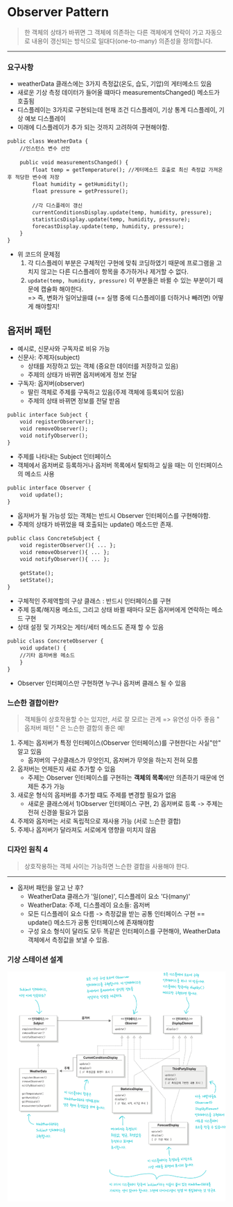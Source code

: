 # Observer Pattern
> 한 객체의 상태가 바뀌면 그 객체에 의존하는 다른 객체에게 연락이 가고 자동으로 내용이 갱신되는 방식으로 일대다(one-to-many) 의존성을 정의합니다.
---
### 요구사항
- weatherData 클래스에는 3가지 측정값(온도, 습도, 기압)의 게터메소드 있음
- 새로운 기상 측정 데이터가 들어올 떄마다 measurementsChanged() 메소드가 호출됨
- 디스플레이는 3가지로 구현되는데 현재 조건 디스플레이, 기상 통계 디스플레이, 기상 예보 디스플레이
- 미래에 디스플레이가 추가 되는 것까지 고려하여 구현해야함.

```
public class WeatherData {
    //인스턴스 변수 선언

    public void measurementsChanged() {
        float temp = getTemperature(); //게터메소드 호출로 최신 측정값 가져온 후 적당한 변수에 저장
        float humidity = getHumidity();
        float pressure = getPressure();

        //각 디스플레이 갱신
        currentConditionsDisplay.update(temp, humidity, pressure);
        statisticsDisplay.update(temp, humidity, pressure);
        forecastDisplay.update(temp, humidity, pressure);
    }
}
```
* 위 코드의 문제점 
  1) 각 디스플레이 부분은 구체적인 구현에 맞춰 코딩하였기 때문에 프로그램을 고치지 않고는 다른 디스플레이 항목을 추가하거나 제거할 수 없다.
  2) `update(temp, humidity, pressure)` 이 부분들은 바뀔 수 있는 부분이기 때문에 캡슐화 해야한다.
     <br> => 즉, 변화가 일어났을떄 (== 실행 중에 디스플레이를 더하거나 빼려면)  어떻게 해야할지!

## 옵저버 패턴
- 예시로, 신문사와 구독자로 비유 가능
- 신문사: 주제자(subject) 
  - 상태를 저장하고 있는 객체 (중요한 데이터를 저장하고 있음)
  - 주제의 상태가 바뀌면 옵저버에게 정보 전달
- 구독자: 옵저버(observer)
  - 딸린 객체로 주제를 구독하고 있음(주제 객체에 등록되어 있음)
  - 주제의 상태 바뀌면 정보를 전달 받음
  
```
public interface Subject {
    void registerObserver();
    void removeObserver();
    void notifyObserver();
}
```
- 주제를 나타내는 Subject 인터페이스
- 객체에서 옵저버로 등록하거나 옵저버 목록에서 탈퇴하고 싶을 때는 이 인터페이스의 메소드 사용

```
public interface Observer {
    void update();
}
```
- 옵저버가 될 가능성 있는 객체는 반드시 Observer 인터페이스를 구현해야함.
- 주제의 상태가 바뀌었을 때 호출되는 update() 메소드만 존재.

```
public class ConcreteSubject {
    void registerObserver(){ ... };
    void removeObserver(){ ... };
    void notifyObserver(){ ... };
    
    getState();
    setState();
}
```
- 구체적인 주제역할의 구상 클래스 : 반드시 인터페이스를 구현
- 주제 등록/해지용 메소드, 그리고 상태 바뀔 때마다 모든 옵저버에게 연락하는 메소드 구현
- 상태 설정 및 가져오는 게터/세터 메소드도 존재 할 수 있음
```
public class ConcreteObserver {
    void update() {
    //기타 옵저버용 메소드
    }
}
```
- Observer 인터페이스만 구현하면 누구나 옵저버 클래스 될 수 있음

### 느슨한 결합이란?
> 객체들이 상호작용할 수는 있지만, 서로 잘 모르는 관계 => 유연성 아주 좋음
" 옵저버 패턴 " 은 느슨한 결합의 좋은 예!

1. 주제는 옵저버가 특정 인터페이스(Observer 인터페이스)를 구현한다는 사실"만" 알고 있음
   - 옵저버의 구상클래스가 무엇인지, 옵저버가 무엇을 하는지 전혀 모름
2. 옵저버는 언제든지 새로 추가할 수 있음
   -  주제는 Observer 인터페이스를 구현하는 **객체의 목록**에만 의존하기 때문에 언제든 추가 가능
3. 새로운 형식의 옵저버를 추가할 떄도 주제를 변경할 필요가 없음
   - 새로운 클래스에서 1)Observer 인터페이스 구현, 2) 옵저버로 등록 -> 주제는 전혀 신경쓸 필요가 없음
4. 주제와 옵저버는 서로 독립적으로 재사용 가능 (서로 느슨한 결합)
5. 주제나 옵저버가 달라져도 서로에게 영향을 미치지 않음

### 디자인 원칙 4
> 상호작용하는 객체 사이는 가능하면 느슨한 결합을 사용해야 한다.

---
- 옵저버 패턴을 알고 난 후?
  - WeatherData 클래스가 '일(one)', 디스플레이 요소 '다(many)'
  - WeatherData: 주제, 디스플레이 요소들: 옵저버
  - 모든 디스플레이 요소 다름 -> 측정값을 받는 공통 인터페이스 구현 == update() 메소드가 공통 인터페이스에 존재해야함
  - 구성 요소 형식이 달라도 모두 똑같은 인터페이스를 구현해야, WeatherData 객체에서 측정값을 보낼 수 있음.

### 기상 스테이션 설계
![img.png](img.png)

